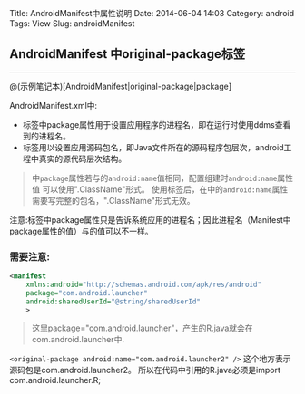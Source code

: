 Title: AndroidManifest中属性说明
Date: 2014-06-04 14:03
Category: android
Tags: View
Slug: androidManifest

## AndroidManifest 中original-package标签

----------

@(示例笔记本)[AndroidManifest|original-package|package]

AndroidManifest.xml中:

+ <manifest>标签中package属性用于设置应用程序的进程名，即在运行时使用ddms查看到的进程名。
+ <original-package>标签用以设置应用源码包名，即Java文件所在的源码程序包层次，android工程中真实的源代码层次结构。

> <manifest>中`package`属性若与<original-package>的`android:name`值相同，配置组建时`android:name`属性值 可以使用".ClassName"形式。
> 使用<original-package>标签后，在<activity><service><receiver><provider>中的`android:name`属性需要写完整的包名，".ClassName"形式无效。
   
注意:<manifest>标签中package属性只是告诉系统应用的进程名；因此进程名（Manifest中package属性的值）与<original-package>的值可以不一样。

### 需要注意:
```xml
<manifest
    xmlns:android="http://schemas.android.com/apk/res/android"
    package="com.android.launcher"
    android:sharedUserId="@string/sharedUserId"
    >
```
> 这里package="com.android.launcher"，产生的R.java就会在com.android.launcher中.

`<original-package android:name="com.android.launcher2" />`
这个地方表示源码包是com.android.launcher2。
所以在代码中引用的R.java必须是import com.android.launcher.R;